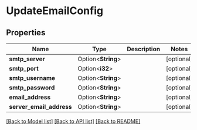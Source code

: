 # UpdateEmailConfig

## Properties

Name | Type | Description | Notes
------------ | ------------- | ------------- | -------------
**smtp_server** | Option<**String**> |  | [optional]
**smtp_port** | Option<**i32**> |  | [optional]
**smtp_username** | Option<**String**> |  | [optional]
**smtp_password** | Option<**String**> |  | [optional]
**email_address** | Option<**String**> |  | [optional]
**server_email_address** | Option<**String**> |  | [optional]

[[Back to Model list]](../README.md#documentation-for-models) [[Back to API list]](../README.md#documentation-for-api-endpoints) [[Back to README]](../README.md)


